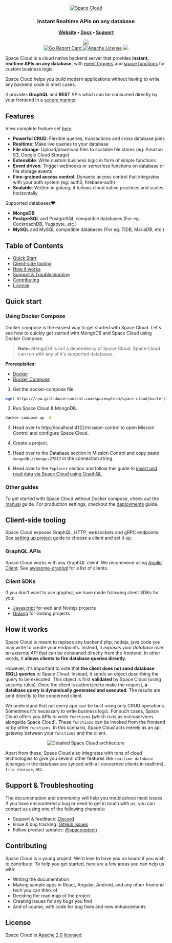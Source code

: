 <p align="center"><a href="https://www.spaceuptech.com"><img src="https://spaceuptech.com/icons/space-cloud-block-diagram1.png" alt="Space Cloud"></a></p>

<h3 align="center">
	Instant Realtime APIs on any database
</h3>

<p align="center">
	<strong>
		<a href="https://spaceuptech.com/">Website</a>
		•
		<a href="https://docs.spaceuptech.com/">Docs</a>
		•
		<a href="https://discord.gg/ypXEEBr">Support</a>
	</strong>
</p>
<p align="center">
    <a href="https://discord.gg/ypXEEBr"><img src="https://img.shields.io/badge/chat-discord-brightgreen.svg?logo=discord&%20style=flat"></a>
    <br/>
		<a href="https://goreportcard.com/report/github.com/spaceuptech/space-cloud">
		<img alt="Go Report Card" src="https://goreportcard.com/badge/github.com/spaceuptech/space-cloud">
	  </a>
    <a href="https://opensource.org/licenses/Apache-2.0"><img
		alt="Apache License"
		src="https://img.shields.io/badge/License-Apache%202.0-blue.svg"></a>
    <a href="https://twitter.com/intent/follow?screen_name=spaceuptech"><img src="https://img.shields.io/badge/                 Follow-spaceuptech-blue.svg?style=flat&logo=twitter"></a>
</p>

Space Cloud is a cloud native backend server that provides **instant, realtime APIs on any database**, with [event triggers](https://docs.spaceuptech.com/advanced/event-triggers) and [space functions](https://docs.spaceuptech.com/essentials/custom-logic) for custom business logic.

Space Cloud helps you build modern applications without having to write any backend code in most cases.

It provides **GraphQL** and **REST** APIs which can be consumed directly by your frontend in a [secure manner](https://docs.spaceuptech.com/auth).


## Features 

View complete feature set [here](https://docs.spaceuptech.com/getting-started/introduction/features).

- **Powerful CRUD**: Flexible queries, transactions and cross database joins
- **Realtime**: Make live queries to your database
- **File storage**: Upload/download files to scalable file stores (eg: Amazon S3, Google Cloud Storage)
- **Extensible**: Write custom business logic in form of simple functions
- **Event driven**: Trigger webhooks or serverless functions on database or file storage events
- **Fine-grained access control**: Dynamic access control that integrates with your auth system (eg: auth0, firebase-auth)
- **Scalable**: Written in golang, it follows cloud native practices and scales horizontally

Supported databases:heart::

- **MongoDB**
- **PostgreSQL** and PostgreSQL compatible databases (For eg. CockroachDB, Yugabyte, etc.)
- **MySQL** and MySQL compatible databases (For eg. TiDB, MariaDB, etc.)

## Table of Contents

- [Quick Start](#quick-start)
- [Client-side tooling](#client-side-tooling)
- [How it works](#how-it-works)
- [Support & Troubleshooting](#support--troubleshooting)
- [Contributing](#contributing)
- [License](#license)

## Quick start

### Using Docker Compose

Docker compose is the easiest way to get started with Space Cloud. Let's see how to quickly get started with MongoDB and Space Cloud using Docker Compose.

> **Note:** MongoDB is not a dependency of Space Cloud. Space Cloud can run with any of it's supported databases.

**Prerequisites:**

- [Docker](https://docs.docker.com/install/)
- [Docker Compose](https://docs.docker.com/compose/install/)

1. Get the docker-compose file.

```bash
wget https://raw.githubusercontent.com/spaceuptech/space-cloud/master/install-manifests/quick-start/docker-compose/mongo/docker-compose.yaml
```

2. Run Space Cloud & MongoDB.

```bash
docker-compose up -d
```

3. Head over to http://localhost:4122/mission-control to open Mission Control and configure Space Cloud.

4. Create a project.

5. Head over to the Database section in Mission Control and copy paste `mongodb://mongo:27017` in the connection string.

6. Head over to the `Explorer` section and follow this guide to [insert and read data via Space Cloud using GraphQL](https://docs.spaceuptech.com/getting-started/quick-start/explore-graphql).

### Other guides

To get started with Space Cloud without Docker compose, check out the [manual](https://docs.spaceuptech.com/getting-started/quick-start/manual) guide. For production settings, checkout the [deployments](https://docs.spaceuptech.com/getting-started/deployment) guide.

## Client-side tooling
Space Cloud exposes GraphQL, HTTP, websockets and gRPC endpoints. See [setting up project](https://docs.spaceuptech.com/getting-started/setting-up-project) guide to choose a client and set it up. 

### GraphQL APIs
Space Cloud works with any GraphQL client. We recommend using [Apollo Client](https://github.com/apollographql/apollo-client). See [awesome-graphql](https://github.com/chentsulin/awesome-graphql) for a list of clients.

### Client SDKs

If you don't want to use graphql, we have made following client SDKs for you:

- [Javascript](https://docs.spaceuptech.com/getting-started/setting-up-project/javascript) for web and Nodejs projects
- [Golang](https://docs.spaceuptech.com/getting-started/setting-up-project/golang) for Golang projects


## How it works

Space Cloud is meant to replace any backend php, nodejs, java code you may write to create your endpoints. Instead, it _exposes your database over an external API_ that can be consumed directly from the frontend. In other words, it **allows clients to fire database queries directly**.

However, it's important to note that **the client does not send database (SQL) queries** to Space Cloud. Instead, it sends an object describing the query to be executed. This object is first **validated** by Space Cloud (using security rules). Once the client is authorized to make the request, **a database query is dynamically generated and executed**. The results are sent directly to the concerned client.

We understand that not every app can be built using only CRUD operations. Sometimes it's necessary to write business logic. For such cases, Space Cloud offers you APIs to write `functions` (which runs as microservices alongside Space Cloud). These `functions` can be invoked from the frontend or by other `functions`. In this scenario, Space Cloud acts merely as an api gateway between your `functions` and the client.

<div style="text-align: center">
<img src="https://spaceuptech.com/icons/space-cloud-detailed.png"  style="max-width: 80%" alt="Detailed Space Cloud architecture" />
</div>

Apart from these, Space Cloud also integrates with tons of cloud technologies to give you several other features like `realtime database` (changes in the database are synced with all concerned clients in realtime), `file storage`, etc.

## Support & Troubleshooting

The documentation and community will help you troubleshoot most issues. If you have encountered a bug or need to get in touch with us, you can contact us using one of the following channels:

- Support & feedback: [Discord](https://discord.gg/ypXEEBr)
- Issue & bug tracking: [GitHub issues](https://github.com/spaceuptech/space-cloud/issues)
- Follow product updates: [@spaceuptech](https://twitter.com/spaceuptech)

## Contributing

Space Cloud is a young project. We'd love to have you on board if you wish to contribute. To help you get started, here are a few areas you can help us with:

- Writing the documentation
- Making sample apps in React, Angular, Android, and any other frontend tech you can think of
- Deciding the road map of the project
- Creating issues for any bugs you find
- And of course, with code for bug fixes and new enhancements

## License

Space Cloud is [Apache 2.0 licensed](https://github.com/spaceuptech/space-cloud/blob/master/LICENSE).
